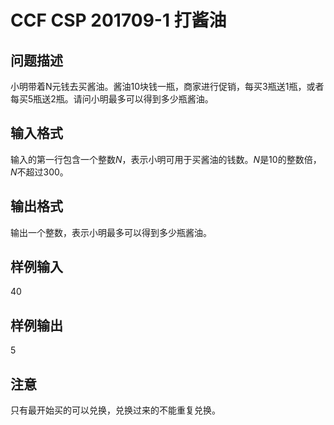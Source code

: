 # CCF CSP 201709-1 打酱油
## 问题描述
小明带着N元钱去买酱油。酱油10块钱一瓶，商家进行促销，每买3瓶送1瓶，或者每买5瓶送2瓶。请问小明最多可以得到多少瓶酱油。

## 输入格式

输入的第一行包含一个整数*N*，表示小明可用于买酱油的钱数。*N*是10的整数倍，*N*不超过300。

## 输出格式

输出一个整数，表示小明最多可以得到多少瓶酱油。

## 样例输入

40

## 样例输出

5

## 注意

只有最开始买的可以兑换，兑换过来的不能重复兑换。